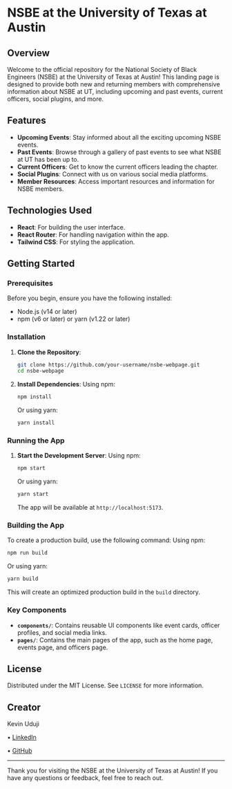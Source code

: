 # NSBE at the University of Texas at Austin

## Overview

Welcome to the official repository for the National Society of Black Engineers (NSBE) at the University of Texas at Austin! This landing page is designed to provide both new and returning members with comprehensive information about NSBE at UT, including upcoming and past events, current officers, social plugins, and more.

## Features

- **Upcoming Events**: Stay informed about all the exciting upcoming NSBE events.
- **Past Events**: Browse through a gallery of past events to see what NSBE at UT has been up to.
- **Current Officers**: Get to know the current officers leading the chapter.
- **Social Plugins**: Connect with us on various social media platforms.
- **Member Resources**: Access important resources and information for NSBE members.

## Technologies Used

- **React**: For building the user interface.
- **React Router**: For handling navigation within the app.
- **Tailwind CSS**: For styling the application.

## Getting Started

### Prerequisites

Before you begin, ensure you have the following installed:

- Node.js (v14 or later)
- npm (v6 or later) or yarn (v1.22 or later)

### Installation

1. **Clone the Repository**:
    ```bash
    git clone https://github.com/your-username/nsbe-webpage.git
    cd nsbe-webpage
    ```

2. **Install Dependencies**:
    Using npm:
    ```bash
    npm install
    ```
    Or using yarn:
    ```bash
    yarn install
    ```

### Running the App

1. **Start the Development Server**:
    Using npm:
    ```bash
    npm start
    ```
    Or using yarn:
    ```bash
    yarn start
    ```

    The app will be available at `http://localhost:5173`.

### Building the App

To create a production build, use the following command:
Using npm:
```bash
npm run build
```
Or using yarn:
```bash
yarn build
```

This will create an optimized production build in the `build` directory.

### Key Components

- **`components/`**: Contains reusable UI components like event cards, officer profiles, and social media links.
- **`pages/`**: Contains the main pages of the app, such as the home page, events page, and officers page.

## License

Distributed under the MIT License. See `LICENSE` for more information.

## Creator

Kevin Uduji

• [LinkedIn](https://www.linkedin.com/in/kevinuduji/)

• [GitHub](https://github.com/kevinuduji)

---

Thank you for visiting the NSBE at the University of Texas at Austin! If you have any questions or feedback, feel free to reach out.
